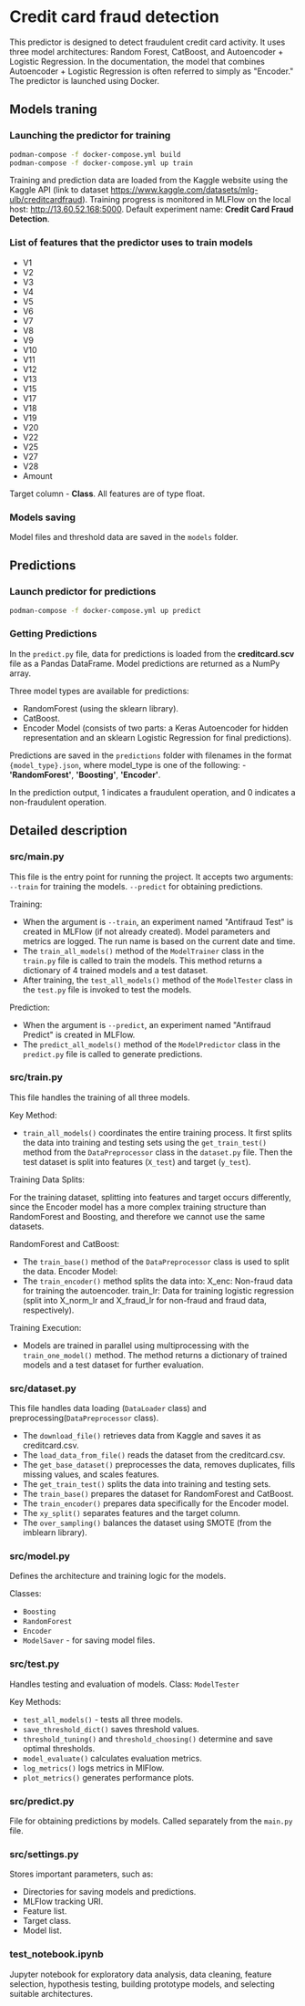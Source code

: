 # Credit card fraud detection

This predictor is designed to detect fraudulent credit card activity. It uses three model architectures: Random Forest, CatBoost, and Autoencoder + Logistic Regression. In the documentation, the model that combines Autoencoder + Logistic Regression is often referred to simply as "Encoder." The predictor is launched using Docker.

## Models traning

### Launching the predictor for training

```bash
podman-compose -f docker-compose.yml build
podman-compose -f docker-compose.yml up train
```
Training and prediction data are loaded from the Kaggle website using the Kaggle API (link to dataset https://www.kaggle.com/datasets/mlg-ulb/creditcardfraud).
Training progress is monitored in MLFlow on the local host: http://13.60.52.168:5000. 
Default experiment name: **Credit Card Fraud Detection**.


### List of features that the predictor uses to train models

* V1  
* V2
* V3
* V4
* V5
* V6
* V7
* V8
* V9
* V10
* V11
* V12
* V13
* V15
* V17
* V18
* V19
* V20
* V22
* V25
* V27
* V28
* Amount

Target column - **Class**.
All features are of type float.


### Models saving
Model files and threshold data are saved in the `models` folder.


## Predictions
### Launch predictor for predictions

```bash
podman-compose -f docker-compose.yml up predict
```

### Getting Predictions
In the `predict.py` file, data for predictions is loaded from the **creditcard.scv** file as a Pandas DataFrame. Model predictions are returned as a NumPy array.

Three model types are available for predictions:

* RandomForest (using the sklearn library).
* CatBoost.
* Encoder Model (consists of two parts: a Keras Autoencoder for hidden representation and an sklearn Logistic Regression for final predictions).

Predictions are saved in the `predictions` folder with filenames in the format `{model_type}.json`, where model_type is one of the following:  - **'RandomForest'**, **'Boosting'**, **'Encoder'**.

In the prediction output, 1 indicates a fraudulent operation, and 0 indicates a non-fraudulent operation.


## Detailed description
### src/main.py
This file is the entry point for running the project. It accepts two arguments:
`--train` for training the models.
`--predict` for obtaining predictions.

Training:
* When the argument is `--train`, an experiment named "Antifraud Test" is created in MLFlow (if not already created). Model parameters and metrics are logged. The run name is based on the current date and time.
* The `train_all_models()` method of the `ModelTrainer` class in the `train.py` file is called to train the models. This method returns a dictionary of 4 trained models and a test dataset.
* After training, the `test_all_models()` method of the `ModelTester` class in the `test.py` file is invoked to test the models.

Prediction:
* When the argument is `--predict`, an experiment named "Antifraud Predict" is created in MLFlow.
* The `predict_all_models()` method of the `ModelPredictor` class in the `predict.py` file is called to generate predictions.


### src/train.py
This file handles the training of all three models.

Key Method:
* `train_all_models()` coordinates the entire training process. It first splits the data into training and testing sets using the `get_train_test()` method from the `DataPreprocessor` class in the `dataset.py` file. Then the test dataset is split into features (`X_test`) and target (`y_test`).

Training Data Splits:

For the training dataset, splitting into features and target occurs differently, since the Encoder model has a more complex training structure than RandomForest and Boosting, and therefore we cannot use the same datasets.

RandomForest and CatBoost:
* The `train_base()` method of the `DataPreprocessor` class is used to split the data.
Encoder Model:
* The `train_encoder()` method splits the data into:
X_enc: Non-fraud data for training the autoencoder.
train_lr: Data for training logistic regression (split into X_norm_lr and X_fraud_lr for non-fraud and fraud data, respectively).

Training Execution:
* Models are trained in parallel using multiprocessing with the `train_one_model()` method. The method returns a dictionary of trained models and a test dataset for further evaluation.


### src/dataset.py
This file handles data loading (`DataLoader` class) and preprocessing(`DataPreprocessor` class).
 
- The `download_file()` retrieves data from Kaggle and saves it as creditcard.csv.
- The `load_data_from_file()` reads the dataset from the creditcard.csv.
- The `get_base_dataset()` preprocesses the data, removes duplicates, fills missing values, and scales features.
- The `get_train_test()` splits the data into training and testing sets.
- The `train_base()` prepares the dataset for RandomForest and CatBoost.
- The `train_encoder()` prepares data specifically for the Encoder model.
- The `xy_split()` separates features and the target column.
- The `over_sampling()` balances the dataset using SMOTE (from the imblearn library).


### src/model.py
Defines the architecture and training logic for the models.

Classes:
* `Boosting` 
* `RandomForest` 
* `Encoder` 
* `ModelSaver` - for saving model files.


### src/test.py
Handles testing and evaluation of models.
Class: `ModelTester`

Key Methods:
- `test_all_models()` - tests all three models.
- `save_threshold_dict()` saves threshold values.
- `threshold_tuning()` and `threshold_choosing()` determine and save optimal thresholds.
- `model_evaluate()` calculates evaluation metrics.
- `log_metrics()` logs metrics in MlFlow.
- `plot_metrics()` generates performance plots.


### src/predict.py
File for obtaining predictions by models. Called separately from the `main.py` file.


### src/settings.py
Stores important parameters, such as:

* Directories for saving models and predictions.
* MLFlow tracking URI.
* Feature list.
* Target class.
* Model list.


### test_notebook.ipynb
Jupyter notebook for exploratory data analysis, data cleaning, feature selection, hypothesis testing, building prototype models, and selecting suitable architectures.
